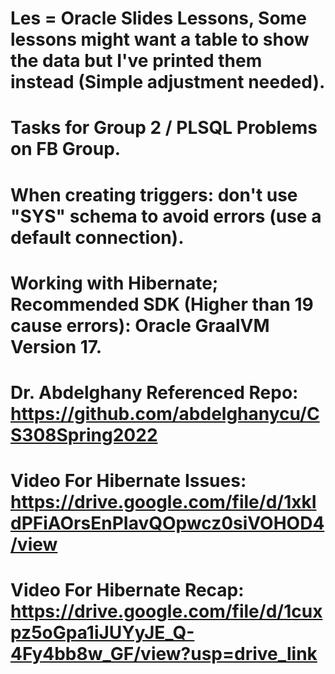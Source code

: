 # Les = Oracle Slides Lessons, Some lessons might want a table to show the data but I've printed them instead (Simple adjustment needed).
# Tasks for Group 2 / PLSQL Problems on FB Group.
# When creating triggers: don't use "SYS" schema to avoid errors (use a default connection).
# Working with Hibernate; Recommended SDK (Higher than 19 cause errors): Oracle GraalVM Version 17.
# Dr. Abdelghany Referenced Repo: https://github.com/abdelghanycu/CS308Spring2022
# Video For Hibernate Issues: https://drive.google.com/file/d/1xkIdPFiAOrsEnPIavQOpwcz0siVOHOD4/view
# Video For Hibernate Recap: https://drive.google.com/file/d/1cuxpz5oGpa1iJUYyJE_Q-4Fy4bb8w_GF/view?usp=drive_link
